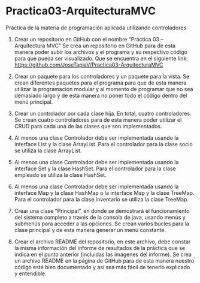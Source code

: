 # Practica03-ArquitecturaMVC
Práctica de la materia de programación aplicada utilizando controladores

1.	Crear un repositorio en GitHub con el nombre “Práctica 03 – Arquitectura MVC”
Se crea un repositorio en GitHub para de esta manera poder subir los archivos y el programa y su respectivo código para que 
pueda ser visualizado.
Que se encuentra en el siguiente link: https://github.com/JoseTapiaV/Practica03-ArquitecturaMVC
 
 
2.	Crear un paquete para los controladores y un paquete para la vista. 
Se crean diferentes paquetes para el programa para que de esta manera utilizar la programación modular y al momento de
programar que no sea demasiado largo y de esta manera no poner todo el código dentro del menú principal.


3.	Crear un controlador por cada clase hija. En total, cuatro controladores. 
Se crean cuatro controladores para de esta manera poder utilizar el CRUD para cada una de las clases que son implementados.
 
 
4.	Al menos una clase Controlador debe ser implementada usando la interface List y la clase ArrayList. 
Para el controlador para la clase socio se utiliza la clase ArrayList.


5.	Al menos una clase Controlador debe ser implementada usando la interface Set y la clase HashSet. 
Para el controlador para la clase empleado se utiliza la clase HashSet.
  
  
6.	Al menos una clase Controlador debe ser implementada usando la interface Map y la clase HashMap o la interface Map y la clase TreeMap. 
Para el controlador para la clase inventario se utiliza la clase TreeMap.

 
7.	Crear una clase “Principal”, en donde se demostrará el funcionamiento del sistema completo a través de la consola de java, 
usando menús y submenús para acceder a las opciones.
Se crean varios bucles para la clase principal y de esta manera generar un menú constante.                         


8.	Crear el archivo README del repositorio, en este archivo, debe constar la misma información del informe de resultados de 
la práctica que se indica en el punto anterior (incluidas las imágenes del informe). 
Se crea un archivo README en la página de GitHub para de esta manera nuestro código esté bien documentado y así sea más fácil de
tenerlo explicado y entendible.
